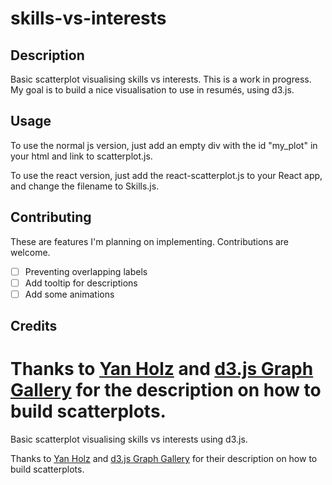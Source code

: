 # skills-vs-interests

## Description
Basic scatterplot visualising skills vs interests.
This is a work in progress. My goal is to build a nice visualisation to use in resumés, using d3.js. 

## Usage
To use the normal js version, just add an empty div with the id "my_plot" in your html and link to scatterplot.js. 

To use the react version, just add the react-scatterplot.js to your React app, and change the filename to Skills.js.

## Contributing
These are features I'm planning on implementing. Contributions are welcome.
- [ ] Preventing overlapping labels
- [ ] Add tooltip for descriptions
- [ ] Add some animations

## Credits
Thanks to <a href="https://www.yan-holtz.com/">Yan Holz<a> and <a href="https://github.com/holtzy/D3-graph-gallery">d3.js Graph Gallery</a> for the description on how to build scatterplots. 
=======
Basic scatterplot visualising skills vs interests using d3.js.


Thanks to <a href="https://www.yan-holtz.com/">Yan Holz<a> and <a href="https://github.com/holtzy/D3-graph-gallery">d3.js Graph Gallery</a> for their description on how to build scatterplots. 
